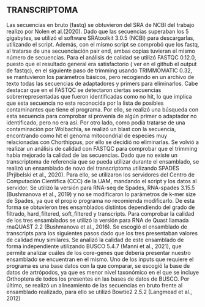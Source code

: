 ## TRANSCRIPTOMA


Las secuencias en bruto (fastq) se obtuvieron del SRA de NCBI del trabajo realizo por Nolen et al.(2020). Dado que las secuencias superaban los 5 gigabytes, se utilizó el software SRAtoolkit 3.0.5 (NCBI) para descargarlas, utilizando el script. Además, con el mismo script se comprobó que los fastq, al tratarse de una secuenciación pair end, ambas copias tuvieran el mismo número de secuencias. Para el análisis de calidad se utilizó FASTQC 0.12.0, puesto que el resultado general era satisfactorio ( ver en el github el output de fastqc), en el siguiente paso de trimming usando TRIMMOMATIC 0.32, se mantuvieron los parámetros básicos, pero recogiendo en un archivo de texto todas las secuencias de adaptadores y primers para eliminarlos. Cabe destacar que en el FASTQC se detectaron ciertas secuencias sobrerrepresentadas que fueron identificadas como no hit, lo que implica que esta secuencia no esta reconocida por la lista de posibles contaminantes que tiene el programa. Por ello, se realizó una búsqueda con esta secuencia para comprobar si provenía de algún primer o adaptador no identificado, pero no era así. Por otro lado, como podía tratarse de una contaminación por Wolbachia, se realizó un blast con la secuencia, encontrando como hit el genoma mitocondrial de especies muy relacionadas con Chorthippus, por ello se decidió no eliminarlas. Se volvió a realizar un análisis de calidad con FASTQC para comprobar que el trimming había mejorado la calidad de las secuencias. 
Dado que no existe un transcriptoma de referencia que se pueda utilizar durante el ensamblado, se realizó un ensamblado de novo del transcriptoma utilizando SPADES (Prjibelski et al., 2020). Para ello, se utilizaron los servidores del Centro de Computación Científica (CCC) de la UAM, mandando el script y los datos al servidor. Se utilizó la versión para RNA-seq de Spades, RNA-spades 3.15.5 (Bushmanova et al., 2019) y no se modificaron lo parámetros de k-mer size de Spades, ya que el propio programa no recomienda modificarlo. De esta forma se obtuvieron tres ensamblados distintos dependiendo del grado de filtrado, hard_filtered, soft_filtered y transcripts. Para comprobar la calidad de los tres ensamblados se utilizó la versión para RNA de Quast llamada rnaQUAST 2.2 (Bushmanova et al., 2016). Se escogió el ensamblado de transcripts para los siguientes pasos dado que los tres presentaban valores de calidad muy similares. Se analizó la calidad de este ensamblado de forma independiente utilizando BUSCO 5.4.7 (Manni et al., 2021), que permite analizar cuáles de los core-genes que debería presentar nuestro ensamblado se encuentran en el mismo. Uno de los inputs que requiere el programa es una base datos con la que comparar, se escogió la base de datos de artrópodos, ya que es menor nivel taxonómico en el que se incluye Orthoptera de todos los presentes en las bases de datos de BUSCO. Por último, se realizó un alineamiento de las secuencias en bruto frente al ensamblado realizado, para ello se utilizó Bowtie2 2.5.2 (Langmead et al., 2012)
